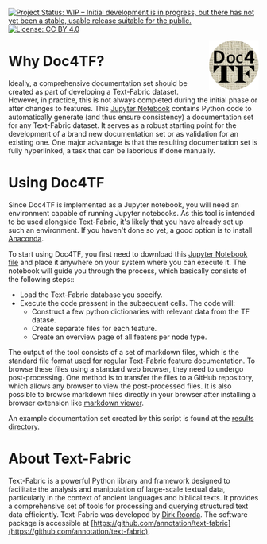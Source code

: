 [![Project Status: WIP – Initial development is in progress, but there has not yet been a stable, usable release suitable for the public.](https://www.repostatus.org/badges/latest/wip.svg)](https://www.repostatus.org/#wip) [![License: CC BY 4.0](https://img.shields.io/badge/License-CC_BY%204.0-lightgrey.svg)](https://creativecommons.org/licenses/by/4.0/)

<img src="images/DOC4TF.png" width="100" height="100" style="float: right;">

# Why Doc4TF?

Ideally, a comprehensive documentation set should be created as part of developing a Text-Fabric dataset. However, in practice, this is not always completed during the initial phase or after changes to features. This [Jupyter Notebook](https://github.com/tonyjurg/Doc4TF/blob/main/CreateFeatureDoc.ipynb) contains Python code to automatically generate (and thus ensure consistency) a documentation set for any Text-Fabric dataset. It serves as a robust starting point for the development of a brand new documentation set or as validation for an existing one. One major advantage is that the resulting documentation set is fully hyperlinked, a task that can be laborious if done manually. 

# Using Doc4TF 

Since Doc4TF is implemented as a Jupyter notebook, you will need an environment capable of running Jupyter notebooks. As this tool is intended to be used alongside Text-Fabric, it's likely that you have already set up such an environment. If you haven't done so yet, a good option is to install [Anaconda](https://www.anaconda.com/).

To start using Doc4TF, you first need to download this [Jupyter Notebook file](https://github.com/tonyjurg/Doc4TF/blob/main/CreateFeatureDoc.ipynb) and place it anywhere on your system where you can execute it. The notebook will guide you through the process, which basically consists of the following steps::
* Load the Text-Fabric database you specify.
* Execute the code pressent in the subsequent cells. The code will:
   * Construct a few python dictionaries with relevant data from the TF datase.
   * Create separate files for each feature.
   * Create an overview page of all featers per node type.

The output of the tool consists of a set of markdown files, which is the standard file format used for regular Text-Fabric feature documentation. To browse these files using a standard web browser, they need to undergo post-processing. One method is to transfer the files to a GitHub repository, which allows any browser to view the post-processed files. It is also possible to browse markdown files directly in your browser after installing a browser extension like [markdown viewer](https://github.com/simov/markdown-viewer).

An example documentation set created by this script is found at the [results directory](https://github.com/tonyjurg/Doc4TF/blob/main/results/featurebynodetype.md). 

# About Text-Fabric

Text-Fabric is a powerful Python library and framework designed to facilitate the analysis and manipulation of large-scale textual data, particularly in the context of ancient languages and biblical texts. It provides a comprehensive set of tools for processing and querying structured text data efficiently. Text-Fabric was developed by [Dirk Roorda](https://github.com/dirkroorda). The software package is accessible at [https://github.com/annotation/text-fabric](https://github.com/annotation/text-fabric).
